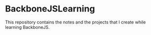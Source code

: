 # BackboneJSLearning
This repository contains the notes and the projects that I create while learning BackboneJS.
